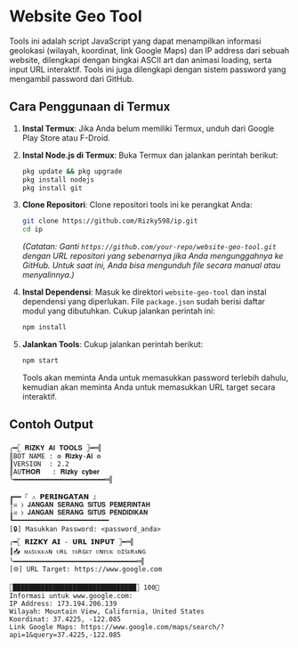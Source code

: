 # Website Geo Tool

Tools ini adalah script JavaScript yang dapat menampilkan informasi geolokasi (wilayah, koordinat, link Google Maps) dan IP address dari sebuah website, dilengkapi dengan bingkai ASCII art dan animasi loading, serta input URL interaktif. Tools ini juga dilengkapi dengan sistem password yang mengambil password dari GitHub.

## Cara Penggunaan di Termux

1.  **Instal Termux**: Jika Anda belum memiliki Termux, unduh dari Google Play Store atau F-Droid.

2.  **Instal Node.js di Termux**: Buka Termux dan jalankan perintah berikut:
    ```bash
    pkg update && pkg upgrade
    pkg install nodejs
    pkg install git
    ```

3.  **Clone Repositori**: Clone repositori tools ini ke perangkat Anda:
    ```bash
    git clone https://github.com/Rizky598/ip.git
    cd ip
    ```
    *(Catatan: Ganti `https://github.com/your-repo/website-geo-tool.git` dengan URL repositori yang sebenarnya jika Anda mengunggahnya ke GitHub. Untuk saat ini, Anda bisa mengunduh file secara manual atau menyalinnya.)*

4.  **Instal Dependensi**: Masuk ke direktori `website-geo-tool` dan instal dependensi yang diperlukan. File `package.json` sudah berisi daftar modul yang dibutuhkan. Cukup jalankan perintah ini:
    ```bash
    npm install
    ```

5.  **Jalankan Tools**: Cukup jalankan perintah berikut:
    ```bash
    npm start
    ```
    Tools akan meminta Anda untuk memasukkan password terlebih dahulu, kemudian akan meminta Anda untuk memasukkan URL target secara interaktif.

## Contoh Output

```
╭━𓊈 𝐑𝐈𝐙𝐊𝐘 𝐀𝐈 𝐓𝐎𝐎𝐋𝐒 𓊉━═╣
║𝙱𝙾𝚃 𝙽𝙰𝙼𝙴 : ⚙️ 𝐑𝐢𝐳𝐤𝐲-𝐀𝐢 ⚙️
┃𝚅𝙴𝚁𝚂𝙸𝙾𝙽  : 2.2
║𝙰𝚄𝐓𝐇𝐎𝐑   : 𝐑𝐢𝐳𝐤𝐲 𝐜𝐲𝐛𝐞𝐫
╰━━━━━━━━━━━━━━━━━━━━━━━═╣

┏━━『 ⚠️ 𝗣𝗘𝗥𝗜𝗡𝗚𝗔𝗧𝗔𝗡 』
╿☒ ⧽ 𝗝𝗔𝗡𝗚𝗔𝗡 𝗦𝗘𝗥𝗔𝗡𝗚 𝗦𝗜𝗧𝗨𝗦 𝗣𝗘𝗠𝗘𝗥𝗜𝗡𝗧𝗔𝗛
╽☒ ⧽ 𝗝𝗔𝗡𝗚𝗔𝗡 𝗦𝗘𝗥𝗔𝗡𝗚 𝗦𝗜𝗧𝗨𝗦 𝗣𝗘𝗡𝗗𝗜𝗗𝗜𝗞𝗔𝗡
┗━━━━━━━━━━━━━━━━━━━━━━━━
[🔒] Masukkan Password: <password_anda>
╭━𓊈 𝗥𝗜𝗭𝗞𝗬 𝗔𝗜 - 𝗨𝗥𝗟 𝗜𝗡𝗣𝗨𝗧 𓊉━═╣
┃📥 ᴍᴀꜱᴜᴋᴋᴀɴ ᴜʀʟ ᴛᴀʀɢᴇᴛ ᴜɴᴛᴜᴋ ᴅɪꜱᴇʀᴀɴɢ
╰━━━━━━━━━━━━━━━━━━━━━━━━━━━━━━━═╣
[🌐] URL Target: https://www.google.com

𓊈███████████████████████████████𓊉 100🚀
Informasi untuk www.google.com:
IP Address: 173.194.206.139
Wilayah: Mountain View, California, United States
Koordinat: 37.4225, -122.085
Link Google Maps: https://www.google.com/maps/search/?api=1&query=37.4225,-122.085
```


